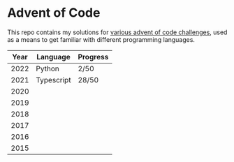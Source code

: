 # Advent of Code

This repo contains my solutions for [various advent of code challenges](https://adventofcode.com/), used as a means to get familiar with different programming languages.

| Year | Language | Progress |
|---|---|---|
|2022|Python|2/50|
|2021|Typescript|28/50|
|2020|||
|2019|||
|2018|||
|2017|||
|2016|||
|2015|||